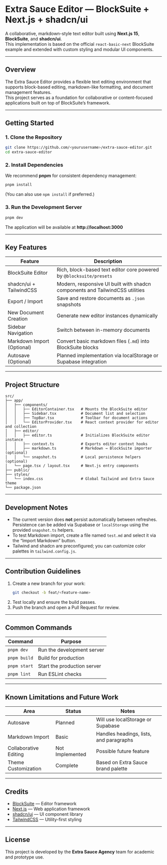# Extra Sauce Editor — BlockSuite + Next.js + shadcn/ui

A collaborative, markdown-style text editor built using **Next.js 15**, **BlockSuite**, and **shadcn/ui**.  
This implementation is based on the official `react-basic-next` BlockSuite example and extended with custom styling and modular UI components.

---

## Overview

The Extra Sauce Editor provides a flexible text editing environment that supports block-based editing, markdown-like formatting, and document management features.  
This project serves as a foundation for collaborative or content-focused applications built on top of BlockSuite’s framework.

---

## Getting Started

### 1. Clone the Repository
```bash
git clone https://github.com/<yourusername>/extra-sauce-editor.git
cd extra-sauce-editor
```

### 2. Install Dependencies
We recommend **pnpm** for consistent dependency management:
```bash
pnpm install
```
(You can also use `npm install` if preferred.)

### 3. Run the Development Server
```bash
pnpm dev
```
The application will be available at **http://localhost:3000**

---

## Key Features

| Feature | Description |
|----------|-------------|
| BlockSuite Editor | Rich, block-based text editor core powered by `@blocksuite/presets` |
| shadcn/ui + TailwindCSS | Modern, responsive UI built with shadcn components and TailwindCSS utilities |
| Export / Import | Save and restore documents as `.json` snapshots |
| New Document Creation | Generate new editor instances dynamically |
| Sidebar Navigation | Switch between in-memory documents |
| Markdown Import (Optional) | Convert basic markdown files (`.md`) into BlockSuite blocks |
| Autosave (Optional) | Planned implementation via localStorage or Supabase integration |

---

## Project Structure

```
src/
├── app/
│   ├── components/
│   │   ├── EditorContainer.tsx   # Mounts the BlockSuite editor
│   │   ├── Sidebar.tsx           # Document list and selection
│   │   ├── TopBar.tsx            # Toolbar for document actions
│   │   └── EditorProvider.tsx    # React context provider for editor and collection
│   ├── editor/
│   │   ├── editor.ts             # Initializes BlockSuite editor instance
│   │   ├── context.ts            # Exports editor context hooks
│   │   ├── markdown.ts           # Markdown → BlockSuite importer (optional)
│   │   └── snapshot.ts           # Local persistence helpers (optional)
│   └── page.tsx / layout.tsx     # Next.js entry components
├── public/
├── styles/
│   └── index.css                 # Global Tailwind and Extra Sauce theme
└── package.json
```

---

## Development Notes

- The current version does **not** persist automatically between refreshes.  
  Persistence can be added via Supabase or `localStorage` using the provided `snapshot.ts` helpers.
- To test Markdown import, create a file named `test.md` and select it via the “Import Markdown” button.
- Tailwind and shadcn are preconfigured; you can customize color palettes in `tailwind.config.js`.

---

## Contribution Guidelines

1. Create a new branch for your work:
   ```bash
   git checkout -b feat/<feature-name>
   ```
2. Test locally and ensure the build passes.
3. Push the branch and open a Pull Request for review.

---

## Common Commands

| Command | Purpose |
|----------|----------|
| `pnpm dev` | Run the development server |
| `pnpm build` | Build for production |
| `pnpm start` | Start the production server |
| `pnpm lint` | Run ESLint checks |

---

## Known Limitations and Future Work

| Area | Status | Notes |
|------|---------|-------|
| Autosave | Planned | Will use localStorage or Supabase |
| Markdown Import | Basic | Handles headings, lists, and paragraphs |
| Collaborative Editing | Not Implemented | Possible future feature |
| Theme Customization | Complete | Based on Extra Sauce brand palette |

---

## Credits

- [BlockSuite](https://blocksuite.io/) — Editor framework  
- [Next.js](https://nextjs.org/) — Web application framework  
- [shadcn/ui](https://ui.shadcn.com/) — UI component library  
- [TailwindCSS](https://tailwindcss.com/) — Utility-first styling

---

## License

This project is developed by the **Extra Sauce Agency** team for academic and prototype use.
